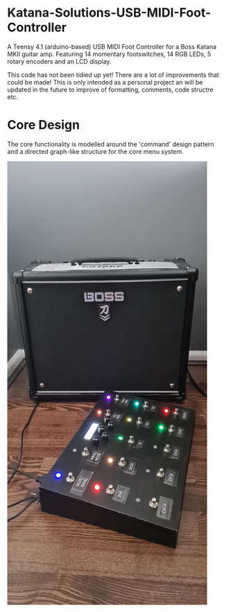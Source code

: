 # Katana-Solutions-USB-MIDI-Foot-Controller
A Teensy 4.1 (arduino-based) USB MIDI Foot Controller for a Boss Katana MKII guitar amp. Featuring 14 momentary footswitches, 14 RGB LEDs, 5 rotary encoders and an LCD display.

This code has not been tidied up yet! There are a lot of improvements that could be made! This is only intended as a personal project an will be updated in the future to improve of formatting, comments, code structre etc.

# Core Design
The core functionality is modelled around the 'command' design pattern and a directed graph-like structure for the core menu system.

![KTS](images/20200616_204337.jpg)

